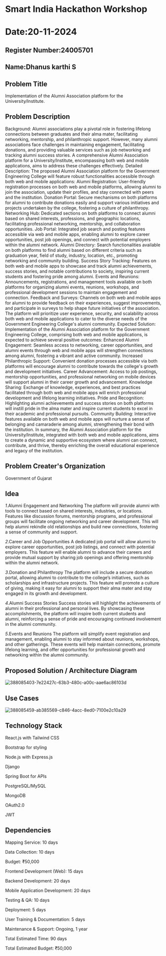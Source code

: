 # Smart India Hackathon Workshop
# Date:20-11-2024
## Register Number:24005701
## Name:Dhanus karthi S
## Problem Title
Implementation of the Alumni Association platform for the University/Institute.
## Problem Description
Background: Alumni associations play a pivotal role in fostering lifelong connections between graduates and their alma mater, facilitating networking, mentorship, and philanthropic support. However, many alumni associations face challenges in maintaining engagement, facilitating donations, and providing valuable services such as job networking and tracking alumni success stories. A comprehensive Alumni Association platform for a University/Institute, encompassing both web and mobile applications, aims to address these challenges effectively. Detailed Description: The proposed Alumni Association platform for the Government Engineering College will feature robust functionalities accessible through both web and mobile applications: Alumni Registration: User-friendly registration processes on both web and mobile platforms, allowing alumni to join the association, update their profiles, and stay connected with peers and the institution. Donation Portal: Secure mechanisms on both platforms for alumni to contribute donations easily and support various initiatives and projects undertaken by the college, fostering a culture of philanthropy. Networking Hub: Dedicated sections on both platforms to connect alumni based on shared interests, professions, and geographic locations, facilitating professional networking, mentorship, and collaboration opportunities. Job Portal: Integrated job search and posting features accessible via web and mobile apps, enabling alumni to explore career opportunities, post job openings, and connect with potential employers within the alumni network. Alumni Directory: Search functionalities available on both platforms to find alumni based on different criteria such as graduation year, field of study, industry, location, etc., promoting networking and community building. Success Story Tracking: Features on both web and mobile apps to showcase and track alumni achievements, success stories, and notable contributions to society, inspiring current students and fostering pride among alumni. Events and Reunions: Announcements, registrations, and management tools available on both platforms for organizing alumni events, reunions, workshops, and professional development sessions to maintain engagement and connection. Feedback and Surveys: Channels on both web and mobile apps for alumni to provide feedback on their experiences, suggest improvements, and participate in surveys to help shape future initiatives of the association. The platform will prioritize user experience, security, and scalability across both web and mobile applications to cater to the diverse needs of the Government Engineering College's alumni community. Expected Solution: Implementation of the Alumni Association platform for the Government Engineering College, comprising both web and mobile applications, is expected to achieve several positive outcomes: Enhanced Alumni Engagement: Seamless access to networking, career opportunities, and alumni events through web and mobile apps will strengthen connections among alumni, fostering a vibrant and active community. Increased Philanthropic Support: Convenient donation processes accessible via both platforms will encourage alumni to contribute towards the college's growth and development initiatives. Career Advancement: Access to job postings, mentorship opportunities, and professional networking on mobile devices will support alumni in their career growth and advancement. Knowledge Sharing: Exchange of knowledge, experiences, and best practices facilitated through both web and mobile apps will enrich professional development and lifelong learning initiatives. Pride and Recognition: Highlighting alumni achievements and success stories on both platforms will instill pride in the alma mater and inspire current students to excel in their academic and professional pursuits. Community Building: Interactive features available on both web and mobile apps will nurture a sense of belonging and camaraderie among alumni, strengthening their bond with the institution. In summary, the Alumni Association platform for the University/Institute, integrated with both web and mobile applications, aims to create a dynamic and supportive ecosystem where alumni can connect, contribute, and thrive, thereby enriching the overall educational experience and legacy of the institution.
## Problem Creater's Organization
Government of Gujarat

## Idea
*1*.Alumni Engagement and Networking
The platform will provide alumni with tools to connect based on shared interests, industries, or locations. Features like discussion forums, mentorship programs, and professional groups will facilitate ongoing networking and career development. This will help alumni rekindle old relationships and build new connections, fostering a sense of community and support.

*2*.Career and Job Opportunities
A dedicated job portal will allow alumni to explore career opportunities, post job listings, and connect with potential employers. This feature will enable alumni to advance their careers and provide mutual support by sharing job openings and offering mentorship within the alumni network.

*3*.Donation and Philanthropy
The platform will include a secure donation portal, allowing alumni to contribute to the college’s initiatives, such as scholarships and infrastructure projects. This feature will promote a culture of giving, making it easy for alumni to support their alma mater and stay engaged in its growth and development.

*4*.Alumni Success Stories
Success stories will highlight the achievements of alumni in their professional and personal lives. By showcasing these accomplishments, the platform will inspire both current students and alumni, reinforcing a sense of pride and encouraging continued involvement in the alumni community.

*5*.Events and Reunions
The platform will simplify event registration and management, enabling alumni to stay informed about reunions, workshops, and other gatherings. These events will help maintain connections, promote lifelong learning, and offer opportunities for professional growth and networking within the alumni community.

## Proposed Solution / Architecture Diagram

![388085403-7e22427c-63b3-480c-a00c-aae6ac86103d](https://github.com/user-attachments/assets/0aee43c1-a935-4dfc-8a94-7bf96caded77)

## Use Cases

![388085459-ab385569-c846-4acc-8ed0-7100e2c10a29](https://github.com/user-attachments/assets/7855e7af-f188-461c-8ccf-24c122f4b7b8)

## Technology Stack

React.js with Tailwind CSS

Bootstrap for styling

Node.js with Express.js

Django

Spring Boot for APIs

PostgreSQL/MySQL

MongoDB

OAuth2.0

JWT

## Dependencies

Mapping Service: 10 days

Data Collection: 10 days

Budget: ₹50,000

Frontend Development (Web): 15 days

Backend Development: 20 days

Mobile Application Development: 20 days

Testing & QA: 10 days

Deployment: 5 days

User Training & Documentation: 5 days

Maintenance & Support: Ongoing, 1 year

Total Estimated Time: 90 days

Total Estimated Budget: ₹50,000
